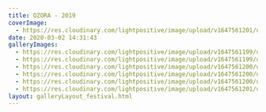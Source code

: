 ```yaml
---
title: OZORA - 2019
coverImage:
  - https://res.cloudinary.com/lightpositive/image/upload/v1647561201/uploads/OZORA%20-%202019/ozora.jpg
date: 2020-03-02 14:31:43
galleryImages: 
  - https://res.cloudinary.com/lightpositive/image/upload/v1647561199/uploads/OZORA%20-%202019/ozora3.jpg
  - https://res.cloudinary.com/lightpositive/image/upload/v1647561199/uploads/OZORA%20-%202019/ozora1.jpg
  - https://res.cloudinary.com/lightpositive/image/upload/v1647561200/uploads/OZORA%20-%202019/ozora4.jpg
  - https://res.cloudinary.com/lightpositive/image/upload/v1647561200/uploads/OZORA%20-%202019/ozora5.jpg
  - https://res.cloudinary.com/lightpositive/image/upload/v1647561200/uploads/OZORA%20-%202019/ozora2.jpg
  - https://res.cloudinary.com/lightpositive/image/upload/v1647561201/uploads/OZORA%20-%202019/ozora.jpg
layout: galleryLayout_festival.html
---
```

